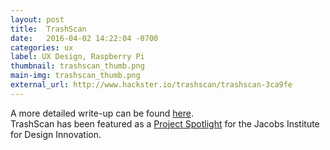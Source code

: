 ```yaml
---
layout: post
title:  TrashScan
date:   2016-04-02 14:22:04 -0700
categories: ux
label: UX Design, Raspberry Pi
thumbnail: trashscan_thumb.png
main-img: trashscan_thumb.png
external_url: http://www.hackster.io/trashscan/trashscan-3ca9fe
---
```

<section>
A more detailed write-up can be found <a href="{{ page.external_url }}">here</a>. 
<br>
TrashScan has been featured as a <a href="http://jacobsinstitute.berkeley.edu/student-project/trashscan/">Project Spotlight</a> for the Jacobs Institute for Design Innovation.



</section>